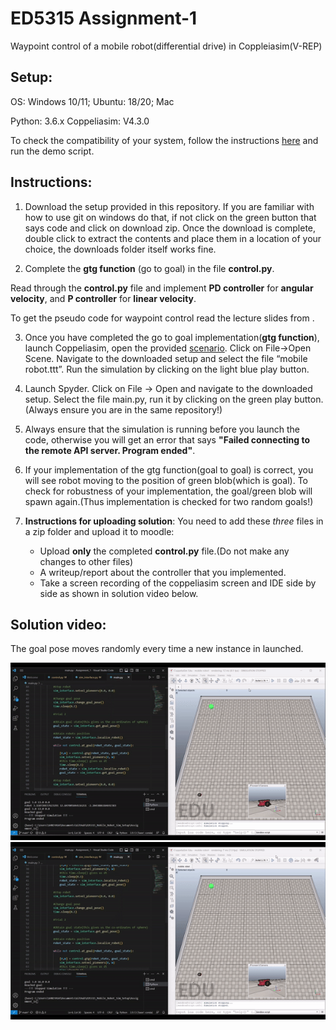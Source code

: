 # ED5315 Assignment-1
Waypoint control of a mobile robot(differential drive) in Coppleiasim(V-REP)

## Setup:
OS: Windows 10/11; Ubuntu: 18/20; Mac


Python: 3.6.x
Coppeliasim: V4.3.0

To check the compatibility of your system, follow the instructions [here](https://github.com/BijoSebastian/ED5315_Mobile_Robot_Sim_Setup/tree/main/Demo) and run the demo script.

## Instructions:

  1. Download the setup provided in this repository. If you are familiar with how to use git on windows do that, if not click on the green button that says code and click on download zip. Once the download is complete, double click to extract the contents and place them in a location of your choice, the downloads folder itself works fine.

  2. Complete the **gtg function** (go to goal) in the file **control.py**.

  Read through the **control.py** file and implement **PD controller** for **angular velocity**, and **P controller** for **linear velocity**. 
  
  To get the pseudo code for waypoint control read the lecture slides from .

  3. Once you have completed the go to goal implementation(**gtg function**), launch Coppeliasim, open the provided [scenario](). Click on File->Open Scene. Navigate to the downloaded setup and select the file “mobile robot.ttt”. Run the simulation by clicking on the light blue play button.

  4. Launch Spyder. Click on File -> Open and navigate to the downloaded setup. Select the file main.py, run it by clicking on the green play button.(Always ensure you are in the same repository!) 

  5. Always ensure that the simulation is running before you launch the code, otherwise you will get an error that says **"Failed connecting to the remote API server. Program ended"**.

  6.	If your implementation of the gtg function(goal to goal) is correct, you will see robot moving to the position of green blob(which is goal). To check for robustness of your implementation, the goal/green blob will spawn again.(Thus implementation is checked for two random goals!)

7. **Instructions for uploading solution**:	You need to add these *three* files in a zip folder and upload it to moodle: 
    - Upload  **only** the completed **control.py** file.(Do not make any changes to other files)
    - A writeup/report about the controller that you implemented.
    - Take a screen recording of the coppeliasim screen and IDE side by side as shown in solution video below.

## Solution video:
The goal pose moves randomly every time a new instance in launched.

![Solution run 1](solution/Solution1.gif)
![Solution run 2](solution/Solution2.gif)
